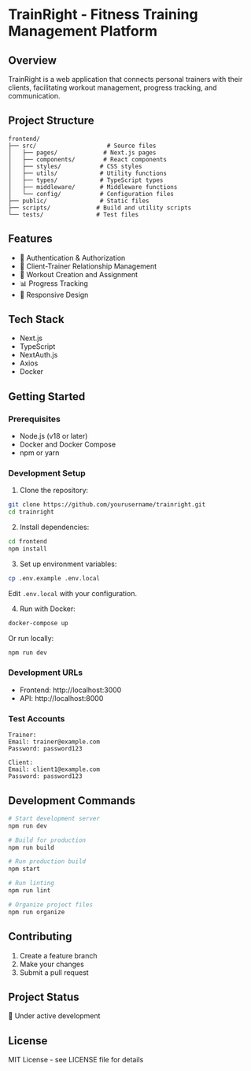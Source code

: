 # TrainRight - Fitness Training Management Platform

## Overview
TrainRight is a web application that connects personal trainers with their clients, facilitating workout management, progress tracking, and communication.

## Project Structure
```
frontend/
├── src/                    # Source files
│   ├── pages/             # Next.js pages
│   ├── components/        # React components
│   ├── styles/           # CSS styles
│   ├── utils/            # Utility functions
│   ├── types/            # TypeScript types
│   ├── middleware/       # Middleware functions
│   └── config/           # Configuration files
├── public/               # Static files
├── scripts/             # Build and utility scripts
└── tests/               # Test files
```

## Features
- 🔐 Authentication & Authorization
- 👥 Client-Trainer Relationship Management
- 💪 Workout Creation and Assignment
- 📊 Progress Tracking
- 📱 Responsive Design

## Tech Stack
- Next.js
- TypeScript
- NextAuth.js
- Axios
- Docker

## Getting Started

### Prerequisites
- Node.js (v18 or later)
- Docker and Docker Compose
- npm or yarn

### Development Setup

1. Clone the repository:
```bash
git clone https://github.com/yourusername/trainright.git
cd trainright
```

2. Install dependencies:
```bash
cd frontend
npm install
```

3. Set up environment variables:
```bash
cp .env.example .env.local
```
Edit `.env.local` with your configuration.

4. Run with Docker:
```bash
docker-compose up
```

Or run locally:
```bash
npm run dev
```

### Development URLs
- Frontend: http://localhost:3000
- API: http://localhost:8000

### Test Accounts
```
Trainer:
Email: trainer@example.com
Password: password123

Client:
Email: client1@example.com
Password: password123
```

## Development Commands
```bash
# Start development server
npm run dev

# Build for production
npm run build

# Run production build
npm start

# Run linting
npm run lint

# Organize project files
npm run organize
```

## Contributing
1. Create a feature branch
2. Make your changes
3. Submit a pull request

## Project Status
🚧 Under active development

## License
MIT License - see LICENSE file for details
